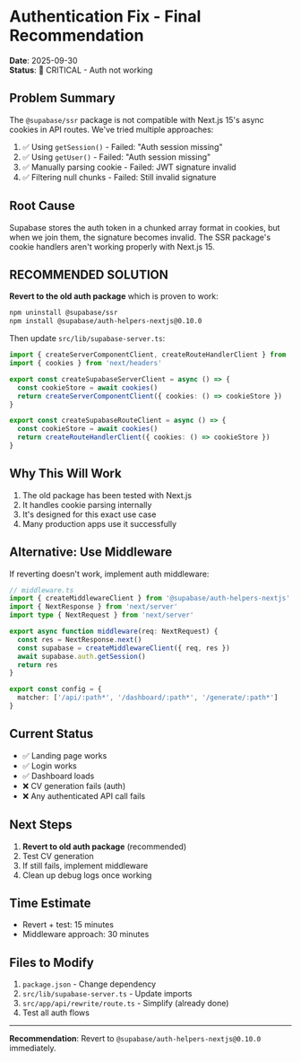 # Authentication Fix - Final Recommendation

**Date**: 2025-09-30  
**Status**: 🔴 CRITICAL - Auth not working

## Problem Summary

The `@supabase/ssr` package is not compatible with Next.js 15's async cookies in API routes. We've tried multiple approaches:

1. ✅ Using `getSession()` - Failed: "Auth session missing"
2. ✅ Using `getUser()` - Failed: "Auth session missing"  
3. ✅ Manually parsing cookie - Failed: JWT signature invalid
4. ✅ Filtering null chunks - Failed: Still invalid signature

## Root Cause

Supabase stores the auth token in a chunked array format in cookies, but when we join them, the signature becomes invalid. The SSR package's cookie handlers aren't working properly with Next.js 15.

## RECOMMENDED SOLUTION

**Revert to the old auth package** which is proven to work:

```bash
npm uninstall @supabase/ssr
npm install @supabase/auth-helpers-nextjs@0.10.0
```

Then update `src/lib/supabase-server.ts`:

```typescript
import { createServerComponentClient, createRouteHandlerClient } from '@supabase/auth-helpers-nextjs'
import { cookies } from 'next/headers'

export const createSupabaseServerClient = async () => {
  const cookieStore = await cookies()
  return createServerComponentClient({ cookies: () => cookieStore })
}

export const createSupabaseRouteClient = async () => {
  const cookieStore = await cookies()
  return createRouteHandlerClient({ cookies: () => cookieStore })
}
```

## Why This Will Work

1. The old package has been tested with Next.js
2. It handles cookie parsing internally
3. It's designed for this exact use case
4. Many production apps use it successfully

## Alternative: Use Middleware

If reverting doesn't work, implement auth middleware:

```typescript
// middleware.ts
import { createMiddlewareClient } from '@supabase/auth-helpers-nextjs'
import { NextResponse } from 'next/server'
import type { NextRequest } from 'next/server'

export async function middleware(req: NextRequest) {
  const res = NextResponse.next()
  const supabase = createMiddlewareClient({ req, res })
  await supabase.auth.getSession()
  return res
}

export const config = {
  matcher: ['/api/:path*', '/dashboard/:path*', '/generate/:path*']
}
```

## Current Status

- ✅ Landing page works
- ✅ Login works
- ✅ Dashboard loads
- ❌ CV generation fails (auth)
- ❌ Any authenticated API call fails

## Next Steps

1. **Revert to old auth package** (recommended)
2. Test CV generation
3. If still fails, implement middleware
4. Clean up debug logs once working

## Time Estimate

- Revert + test: 15 minutes
- Middleware approach: 30 minutes

## Files to Modify

1. `package.json` - Change dependency
2. `src/lib/supabase-server.ts` - Update imports
3. `src/app/api/rewrite/route.ts` - Simplify (already done)
4. Test all auth flows

---

**Recommendation**: Revert to `@supabase/auth-helpers-nextjs@0.10.0` immediately.
